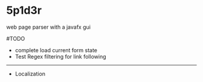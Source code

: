 # 5p1d3r
web page parser with a javafx gui

#TODO
- complete load current form state
- Test Regex filtering for link following
-------------------------
- Localization
